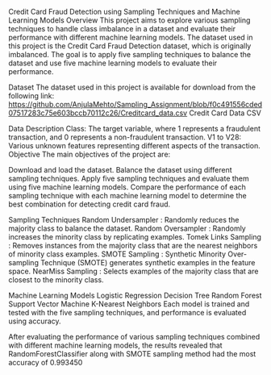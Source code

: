 Credit Card Fraud Detection using Sampling Techniques and Machine Learning Models
Overview
This project aims to explore various sampling techniques to handle class imbalance in a dataset and evaluate their performance with different machine learning models. The dataset used in this project is the Credit Card Fraud Detection dataset, which is originally imbalanced. The goal is to apply five sampling techniques to balance the dataset and use five machine learning models to evaluate their performance.

Dataset
The dataset used in this project is available for download from the following link:
https://github.com/AnjulaMehto/Sampling_Assignment/blob/f0c491556cded07517283c75e603bccb70112c26/Creditcard_data.csv
Credit Card Data CSV

Data Description
Class: The target variable, where 1 represents a fraudulent transaction, and 0 represents a non-fraudulent transaction.
V1 to V28: Various unknown features representing different aspects of the transaction.
Objective
The main objectives of the project are:

Download and load the dataset.
Balance the dataset using different sampling techniques.
Apply five sampling techniques and evaluate them using five machine learning models.
Compare the performance of each sampling technique with each machine learning model to determine the best combination for detecting credit card fraud.

Sampling Techniques
Random Undersampler : Randomly reduces the majority class to balance the dataset.
Random Oversampler : Randomly increases the minority class by replicating examples.
Tomek Links Sampling : Removes instances from the majority class that are the nearest neighbors of minority class examples.
SMOTE Sampling : Synthetic Minority Over-sampling Technique (SMOTE) generates synthetic examples in the feature space.
NearMiss Sampling : Selects examples of the majority class that are closest to the minority class.

Machine Learning Models
Logistic Regression 
Decision Tree 
Random Forest 
Support Vector Machine 
K-Nearest Neighbors 
Each model is trained and tested with the five sampling techniques, and performance is evaluated using accuracy.

After evaluating the performance of various sampling techniques combined with different machine learning models, the results revealed that RandomForestClassifier along with SMOTE sampling method had the most accuracy of 0.993450
